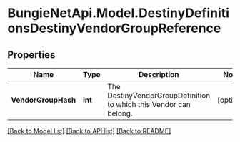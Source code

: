 # BungieNetApi.Model.DestinyDefinitionsDestinyVendorGroupReference
## Properties

Name | Type | Description | Notes
------------ | ------------- | ------------- | -------------
**VendorGroupHash** | **int** | The DestinyVendorGroupDefinition to which this Vendor can belong. | [optional] 

[[Back to Model list]](../README.md#documentation-for-models) [[Back to API list]](../README.md#documentation-for-api-endpoints) [[Back to README]](../README.md)

